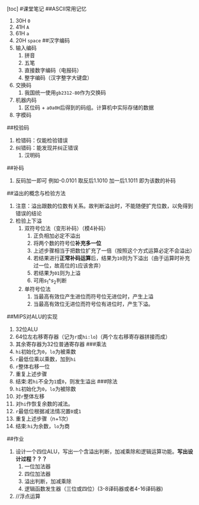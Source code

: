 [toc]
#课堂笔记
##ASCII常用记忆
1. 30H `0`
2. 41H `A`
3. 61H `a`
4. 20H `space`
##汉字编码
1. 输入编码
    1. 拼音
    2. 五笔
    3. 直接数字编码（电报码）
    4. 整字编码（汉字整字大键盘）
2. 交换码
    1. 我国统一使用`gb2312-80`作为交换码
3. 机器内码
    1. 区位码 + `a0a0H`后得到的码组。计算机中实际存储的数据
4. 字模码

##校验码
1. 检错码：仅能检验错误
2. 纠错码：能发现并纠正错误
    1. 汉明码

##补码
1. 反码加一即可
例如-0.0101
取反后1.1010
加一后1.1011
即为该数的补码

##溢出的概念与检验方法
1. 注意：溢出跟数的位数有关系。故判断溢出时，不能随便扩充位数，以免得到错误的结论
3. 检验上下溢
    1. 双符号位法（变形补码）（模4补码）
        1. 正负相加必定不溢出
        2. 将两个数的符号位**补充多一位**
        3. 上述步骤相当于把数位扩充了一倍（按照这个方式运算必定不会溢出）
        3. 若结果进行**正常补码运算**后，结果为`10`则为下溢出（由于运算时补充过一位，故高位的`1`应该舍弃）
        4. 若结果为`01`则为上溢
        5. 可用$s_1$^$s_2$判断
    2. 单符号位法
        1. 当最高有效位产生进位而符号位无进位时，产生上溢
        2. 当最高有效位无进位而符号位有进位时，产生下溢。

##MIPS对ALU的实现
1. 32位ALU
2. 64位左右移寄存器（记为`r`或`hi:lo`)（两个左右移寄存器拼接而成）
3. 其余寄存器为32位普通寄存器
###乘法
1. `hi`初始化为`0`，`lo`为被乘数
2. `r`最低位乘以乘数，加到`hi`
3. `r`整体右移一位
4. 重复上述步骤
5. 结束:若`hi`不全为`1`或`0`，则发生溢出
###除法
1. `hi`初始化为`0`，`lo`为被除数
1. 对`r`整体左移
2. 对`hi`作恢复余数的减法。
3. `r`最低位根据减法情况置`0`或`1`
4. 重复上述步骤（n+1次）
5. 结束:`hi`为余数，`lo`为商

##作业
1. 设计一个四位ALU，写出一个含溢出判断，加减乘除和逻辑运算功能。**写出设计过程？？？**
    1. 一位加法器
    2. 四位加法器
    3. 溢出判断，加减乘除
    4. 逻辑函数发生器（三位或四位）(3-8译码器或者4-16译码器)
2. //浮点运算
